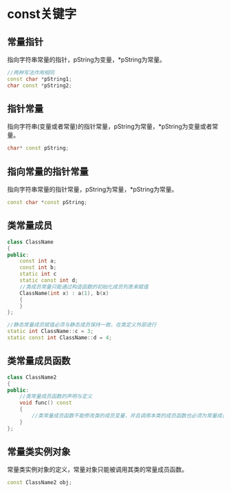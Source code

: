 # const关键字

## 常量指针

指向字符串常量的指针，pString为变量，*pString为常量。

```c++
//两种写法作用相同
const char *pString1;
char const *pString2;
```

## 指针常量

指向字符串(变量或者常量)的指针常量，pString为常量，*pString为变量或者常量。

```c++
char* const pString;
```

## 指向常量的指针常量

指向字符串常量的指针常量，pString为常量，*pString为常量。

```c++
const char *const pString;
```

## 类常量成员

```c++
class ClassName
{
public:
	const int a;
	const int b;
	static int c
	static const int d;
	//类成员常量只能通过构造函数的初始化成员列表来赋值
	ClassName(int x) : a(1), b(x)
	{
	}
};

//静态常量成员赋值必须与静态成员保持一致，在类定义外部进行
static int ClassName::c = 3;
static const int ClassName::d = 4;
```

## 类常量成员函数

```c++
class ClassName2
{
public:
	//类常量成员函数的声明与定义
	void func() const
	{
		//类常量成员函数不能修改类的成员变量，并且调用本类的成员函数也必须为常量成员函数。
	}
};
```

## 常量类实例对象

常量类实例对象的定义，常量对象只能被调用其类的常量成员函数。

```c++
const ClassName2 obj;
```
